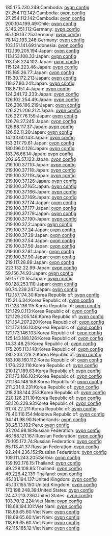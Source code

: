 185.175.230.249:Cambodia: [ovpn config](vpn/185_175_230_249.ovpn)  
27.254.112.142:Cambodia: [ovpn config](vpn/27_254_112_142.ovpn)  
27.254.112.142:Cambodia: [ovpn config](vpn/27_254_112_142.ovpn)  
200.104.199.49:Chile: [ovpn config](vpn/200_104_199_49.ovpn)  
5.146.251.112:Germany: [ovpn config](vpn/5_146_251_112.ovpn)  
65.109.137.25:Germany: [ovpn config](vpn/65_109_137_25.ovpn)  
78.142.193.246:Germany: [ovpn config](vpn/78_142_193_246.ovpn)  
103.151.141.69:Indonesia: [ovpn config](vpn/103_151_141_69.ovpn)  
112.139.205.194:Japan: [ovpn config](vpn/112_139_205_194.ovpn)  
113.153.108.33:Japan: [ovpn config](vpn/113_153_108_33.ovpn)  
113.158.224.102:Japan: [ovpn config](vpn/113_158_224_102.ovpn)  
115.124.223.46:Japan: [ovpn config](vpn/115_124_223_46.ovpn)  
115.165.26.77:Japan: [ovpn config](vpn/115_165_26_77.ovpn)  
115.30.172.213:Japan: [ovpn config](vpn/115_30_172_213.ovpn)  
118.27.80.241:Japan: [ovpn config](vpn/118_27_80_241.ovpn)  
118.87.151.4:Japan: [ovpn config](vpn/118_87_151_4.ovpn)  
124.241.72.233:Japan: [ovpn config](vpn/124_241_72_233.ovpn)  
126.102.254.49:Japan: [ovpn config](vpn/126_102_254_49.ovpn)  
126.206.186.219:Japan: [ovpn config](vpn/126_206_186_219.ovpn)  
126.221.206.212:Japan: [ovpn config](vpn/126_221_206_212.ovpn)  
126.227.76.159:Japan: [ovpn config](vpn/126_227_76_159.ovpn)  
126.78.27.245:Japan: [ovpn config](vpn/126_78_27_245.ovpn)  
126.88.117.37:Japan: [ovpn config](vpn/126_88_117_37.ovpn)  
126.92.11.20:Japan: [ovpn config](vpn/126_92_11_20.ovpn)  
14.133.60.143:Japan: [ovpn config](vpn/14_133_60_143.ovpn)  
153.217.79.61:Japan: [ovpn config](vpn/153_217_79_61.ovpn)  
180.196.0.126:Japan: [ovpn config](vpn/180_196_0_126.ovpn)  
183.76.66.14:Japan: [ovpn config](vpn/183_76_66_14.ovpn)  
202.95.57.123:Japan: [ovpn config](vpn/202_95_57_123.ovpn)  
219.100.37.110:Japan: [ovpn config](vpn/219_100_37_110.ovpn)  
219.100.37.118:Japan: [ovpn config](vpn/219_100_37_118.ovpn)  
219.100.37.119:Japan: [ovpn config](vpn/219_100_37_119.ovpn)  
219.100.37.126:Japan: [ovpn config](vpn/219_100_37_126.ovpn)  
219.100.37.165:Japan: [ovpn config](vpn/219_100_37_165.ovpn)  
219.100.37.166:Japan: [ovpn config](vpn/219_100_37_166.ovpn)  
219.100.37.169:Japan: [ovpn config](vpn/219_100_37_169.ovpn)  
219.100.37.174:Japan: [ovpn config](vpn/219_100_37_174.ovpn)  
219.100.37.177:Japan: [ovpn config](vpn/219_100_37_177.ovpn)  
219.100.37.179:Japan: [ovpn config](vpn/219_100_37_179.ovpn)  
219.100.37.190:Japan: [ovpn config](vpn/219_100_37_190.ovpn)  
219.100.37.2:Japan: [ovpn config](vpn/219_100_37_2.ovpn)  
219.100.37.24:Japan: [ovpn config](vpn/219_100_37_24.ovpn)  
219.100.37.29:Japan: [ovpn config](vpn/219_100_37_29.ovpn)  
219.100.37.54:Japan: [ovpn config](vpn/219_100_37_54.ovpn)  
219.100.37.56:Japan: [ovpn config](vpn/219_100_37_56.ovpn)  
219.100.37.81:Japan: [ovpn config](vpn/219_100_37_81.ovpn)  
219.100.37.90:Japan: [ovpn config](vpn/219_100_37_90.ovpn)  
219.117.28.89:Japan: [ovpn config](vpn/219_117_28_89.ovpn)  
223.132.22.99:Japan: [ovpn config](vpn/223_132_22_99.ovpn)  
59.156.74.93:Japan: [ovpn config](vpn/59_156_74_93.ovpn)  
59.157.70.55:Japan: [ovpn config](vpn/59_157_70_55.ovpn)  
60.128.253.110:Japan: [ovpn config](vpn/60_128_253_110.ovpn)  
60.74.239.247:Japan: [ovpn config](vpn/60_74_239_247.ovpn)  
112.157.174.30:Korea Republic of: [ovpn config](vpn/112_157_174_30.ovpn)  
115.21.6.34:Korea Republic of: [ovpn config](vpn/115_21_6_34.ovpn)  
117.123.136.115:Korea Republic of: [ovpn config](vpn/117_123_136_115.ovpn)  
121.129.0.113:Korea Republic of: [ovpn config](vpn/121_129_0_113.ovpn)  
121.129.205.146:Korea Republic of: [ovpn config](vpn/121_129_205_146.ovpn)  
121.154.207.220:Korea Republic of: [ovpn config](vpn/121_154_207_220.ovpn)  
121.173.146.103:Korea Republic of: [ovpn config](vpn/121_173_146_103.ovpn)  
121.173.146.103:Korea Republic of: [ovpn config](vpn/121_173_146_103.ovpn)  
125.143.188.126:Korea Republic of: [ovpn config](vpn/125_143_188_126.ovpn)  
14.33.48.25:Korea Republic of: [ovpn config](vpn/14_33_48_25.ovpn)  
175.205.113.148:Korea Republic of: [ovpn config](vpn/175_205_113_148.ovpn)  
180.233.228.2:Korea Republic of: [ovpn config](vpn/180_233_228_2.ovpn)  
183.108.160.112:Korea Republic of: [ovpn config](vpn/183_108_160_112.ovpn)  
1.176.222.116:Korea Republic of: [ovpn config](vpn/1_176_222_116.ovpn)  
210.121.189.63:Korea Republic of: [ovpn config](vpn/210_121_189_63.ovpn)  
211.173.186.102:Korea Republic of: [ovpn config](vpn/211_173_186_102.ovpn)  
211.184.148.158:Korea Republic of: [ovpn config](vpn/211_184_148_158.ovpn)  
211.231.9.231:Korea Republic of: [ovpn config](vpn/211_231_9_231.ovpn)  
218.238.144.253:Korea Republic of: [ovpn config](vpn/218_238_144_253.ovpn)  
220.126.211.10:Korea Republic of: [ovpn config](vpn/220_126_211_10.ovpn)  
58.126.228.93:Korea Republic of: [ovpn config](vpn/58_126_228_93.ovpn)  
61.74.22.211:Korea Republic of: [ovpn config](vpn/61_74_22_211.ovpn)  
78.40.116.154:Moldova Republic of: [ovpn config](vpn/78_40_116_154.ovpn)  
94.141.98.90:Netherlands: [ovpn config](vpn/94_141_98_90.ovpn)  
38.25.13.182:Peru: [ovpn config](vpn/38_25_13_182.ovpn)  
37.204.98.18:Russian Federation: [ovpn config](vpn/37_204_98_18.ovpn)  
46.188.121.167:Russian Federation: [ovpn config](vpn/46_188_121_167.ovpn)  
79.105.172.74:Russian Federation: [ovpn config](vpn/79_105_172_74.ovpn)  
85.113.41.37:Russian Federation: [ovpn config](vpn/85_113_41_37.ovpn)  
92.244.236.152:Russian Federation: [ovpn config](vpn/92_244_236_152.ovpn)  
109.111.243.205:Serbia: [ovpn config](vpn/109_111_243_205.ovpn)  
159.192.176.15:Thailand: [ovpn config](vpn/159_192_176_15.ovpn)  
49.228.108.85:Thailand: [ovpn config](vpn/49_228_108_85.ovpn)  
49.228.42.139:Thailand: [ovpn config](vpn/49_228_42_139.ovpn)  
45.131.194.137:United Kingdom: [ovpn config](vpn/45_131_194_137.ovpn)  
45.137.155.150:United Kingdom: [ovpn config](vpn/45_137_155_150.ovpn)  
173.198.248.39:United States: [ovpn config](vpn/173_198_248_39.ovpn)  
24.47.213.236:United States: [ovpn config](vpn/24_47_213_236.ovpn)  
103.70.12.224:Viet Nam: [ovpn config](vpn/103_70_12_224.ovpn)  
118.68.194.101:Viet Nam: [ovpn config](vpn/118_68_194_101.ovpn)  
118.69.65.60:Viet Nam: [ovpn config](vpn/118_69_65_60.ovpn)  
118.69.65.60:Viet Nam: [ovpn config](vpn/118_69_65_60.ovpn)  
118.69.65.60:Viet Nam: [ovpn config](vpn/118_69_65_60.ovpn)  
42.115.185.12:Viet Nam: [ovpn config](vpn/42_115_185_12.ovpn)  
